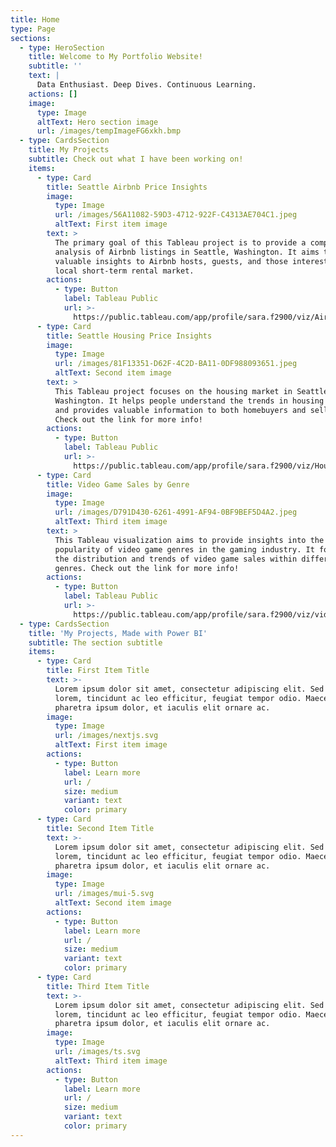 ```yaml
---
title: Home
type: Page
sections:
  - type: HeroSection
    title: Welcome to My Portfolio Website!
    subtitle: ''
    text: |
      Data Enthusiast. Deep Dives. Continuous Learning. 
    actions: []
    image:
      type: Image
      altText: Hero section image
      url: /images/tempImageFG6xkh.bmp
  - type: CardsSection
    title: My Projects
    subtitle: Check out what I have been working on!
    items:
      - type: Card
        title: Seattle Airbnb Price Insights
        image:
          type: Image
          url: /images/56A11082-59D3-4712-922F-C4313AE704C1.jpeg
          altText: First item image
        text: >
          The primary goal of this Tableau project is to provide a comprehensive
          analysis of Airbnb listings in Seattle, Washington. It aims to offer
          valuable insights to Airbnb hosts, guests, and those interested in the
          local short-term rental market.
        actions:
          - type: Button
            label: Tableau Public
            url: >-
              https://public.tableau.com/app/profile/sara.f2900/viz/Airbnbbook_16959281352180/AirbnbDash
      - type: Card
        title: Seattle Housing Price Insights
        image:
          type: Image
          url: /images/81F13351-D62F-4C2D-BA11-0DF988093651.jpeg
          altText: Second item image
        text: >
          This Tableau project focuses on the housing market in Seattle,
          Washington. It helps people understand the trends in housing prices
          and provides valuable information to both homebuyers and sellers. 
          Check out the link for more info!
        actions:
          - type: Button
            label: Tableau Public
            url: >-
              https://public.tableau.com/app/profile/sara.f2900/viz/HousePrice_16967252418080/HousePrice
      - type: Card
        title: Video Game Sales by Genre
        image:
          type: Image
          url: /images/D791D430-6261-4991-AF94-0BF9BEF5D4A2.jpeg
          altText: Third item image
        text: >
          This Tableau visualization aims to provide insights into the
          popularity of video game genres in the gaming industry. It focuses on
          the distribution and trends of video game sales within different
          genres. Check out the link for more info!
        actions:
          - type: Button
            label: Tableau Public
            url: >-
              https://public.tableau.com/app/profile/sara.f2900/viz/videogamesales_16959203635510/Dashboard1
  - type: CardsSection
    title: 'My Projects, Made with Power BI'
    subtitle: The section subtitle
    items:
      - type: Card
        title: First Item Title
        text: >-
          Lorem ipsum dolor sit amet, consectetur adipiscing elit. Sed ante
          lorem, tincidunt ac leo efficitur, feugiat tempor odio. Maecenas
          pharetra ipsum dolor, et iaculis elit ornare ac.
        image:
          type: Image
          url: /images/nextjs.svg
          altText: First item image
        actions:
          - type: Button
            label: Learn more
            url: /
            size: medium
            variant: text
            color: primary
      - type: Card
        title: Second Item Title
        text: >-
          Lorem ipsum dolor sit amet, consectetur adipiscing elit. Sed ante
          lorem, tincidunt ac leo efficitur, feugiat tempor odio. Maecenas
          pharetra ipsum dolor, et iaculis elit ornare ac.
        image:
          type: Image
          url: /images/mui-5.svg
          altText: Second item image
        actions:
          - type: Button
            label: Learn more
            url: /
            size: medium
            variant: text
            color: primary
      - type: Card
        title: Third Item Title
        text: >-
          Lorem ipsum dolor sit amet, consectetur adipiscing elit. Sed ante
          lorem, tincidunt ac leo efficitur, feugiat tempor odio. Maecenas
          pharetra ipsum dolor, et iaculis elit ornare ac.
        image:
          type: Image
          url: /images/ts.svg
          altText: Third item image
        actions:
          - type: Button
            label: Learn more
            url: /
            size: medium
            variant: text
            color: primary
---
```

